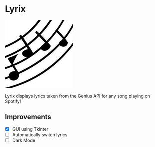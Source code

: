 # Lyrix

![Image of Lyrix Logo](/images/icon.png)

Lyrix displays lyrics taken from the Genius API for any song playing on Spotify!

## Improvements

- [x] GUI using Tkinter
- [ ] Automatically switch lyrics
- [ ] Dark Mode

